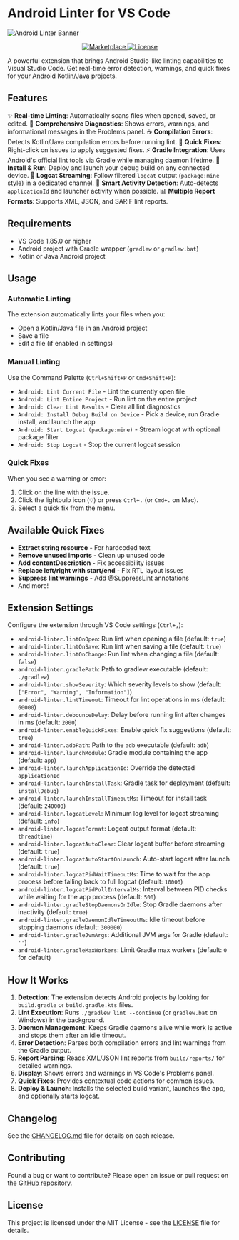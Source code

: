 # Android Linter for VS Code

![Android Linter Banner](https://placehold.co/1280x320/000000/FFFFFF/png?text=Android%20Linter)

<p align="center">
  <a href="https://marketplace.visualstudio.com/items?itemName=AlecoCluc.android-linter">
    <img src="https://img.shields.io/visual-studio-marketplace/v/AlecoCluc.android-linter.svg?style=flat-square&label=Marketplace" alt="Marketplace">
  </a>
  <a href="https://github.com/Alecocluc/android-vscode/blob/main/LICENSE">
    <img src="https://img.shields.io/github/license/Alecocluc/android-vscode.svg?style=flat-square" alt="License">
  </a>
</p>

A powerful extension that brings Android Studio-like linting capabilities to Visual Studio Code. Get real-time error detection, warnings, and quick fixes for your Android Kotlin/Java projects.

## Features

✨ **Real-time Linting**: Automatically scans files when opened, saved, or edited.
🎯 **Comprehensive Diagnostics**: Shows errors, warnings, and informational messages in the Problems panel.
☕ **Compilation Errors**: Detects Kotlin/Java compilation errors before running lint.
🔧 **Quick Fixes**: Right-click on issues to apply suggested fixes.
⚡ **Gradle Integration**: Uses Android's official lint tools via Gradle while managing daemon lifetime.
🚀 **Install & Run**: Deploy and launch your debug build on any connected device.
📡 **Logcat Streaming**: Follow filtered `logcat` output (`package:mine` style) in a dedicated channel.
🧠 **Smart Activity Detection**: Auto-detects `applicationId` and launcher activity when possible.
📊 **Multiple Report Formats**: Supports XML, JSON, and SARIF lint reports.

## Requirements

- VS Code 1.85.0 or higher
- Android project with Gradle wrapper (`gradlew` or `gradlew.bat`)
- Kotlin or Java Android project

## Usage

### Automatic Linting

The extension automatically lints your files when you:
- Open a Kotlin/Java file in an Android project
- Save a file
- Edit a file (if enabled in settings)

### Manual Linting

Use the Command Palette (`Ctrl+Shift+P` or `Cmd+Shift+P`):
- `Android: Lint Current File` - Lint the currently open file
- `Android: Lint Entire Project` - Run lint on the entire project
- `Android: Clear Lint Results` - Clear all lint diagnostics
- `Android: Install Debug Build on Device` - Pick a device, run Gradle install, and launch the app
- `Android: Start Logcat (package:mine)` - Stream logcat with optional package filter
- `Android: Stop Logcat` - Stop the current logcat session

### Quick Fixes

When you see a warning or error:
1. Click on the line with the issue.
2. Click the lightbulb icon (💡) or press `Ctrl+.` (or `Cmd+.` on Mac).
3. Select a quick fix from the menu.

## Available Quick Fixes

- **Extract string resource** - For hardcoded text
- **Remove unused imports** - Clean up unused code
- **Add contentDescription** - Fix accessibility issues
- **Replace left/right with start/end** - Fix RTL layout issues
- **Suppress lint warnings** - Add @SuppressLint annotations
- And more!

## Extension Settings

Configure the extension through VS Code settings (`Ctrl+,`):

- `android-linter.lintOnOpen`: Run lint when opening a file (default: `true`)
- `android-linter.lintOnSave`: Run lint when saving a file (default: `true`)
- `android-linter.lintOnChange`: Run lint when changing a file (default: `false`)
- `android-linter.gradlePath`: Path to gradlew executable (default: `./gradlew`)
- `android-linter.showSeverity`: Which severity levels to show (default: `["Error", "Warning", "Information"]`)
- `android-linter.lintTimeout`: Timeout for lint operations in ms (default: `60000`)
- `android-linter.debounceDelay`: Delay before running lint after changes in ms (default: `2000`)
- `android-linter.enableQuickFixes`: Enable quick fix suggestions (default: `true`)
- `android-linter.adbPath`: Path to the `adb` executable (default: `adb`)
- `android-linter.launchModule`: Gradle module containing the app (default: `app`)
- `android-linter.launchApplicationId`: Override the detected `applicationId`
- `android-linter.launchInstallTask`: Gradle task for deployment (default: `installDebug`)
- `android-linter.launchInstallTimeoutMs`: Timeout for install task (default: `240000`)
- `android-linter.logcatLevel`: Minimum log level for logcat streaming (default: `info`)
- `android-linter.logcatFormat`: Logcat output format (default: `threadtime`)
- `android-linter.logcatAutoClear`: Clear logcat buffer before streaming (default: `true`)
- `android-linter.logcatAutoStartOnLaunch`: Auto-start logcat after launch (default: `true`)
- `android-linter.logcatPidWaitTimeoutMs`: Time to wait for the app process before falling back to full logcat (default: `10000`)
- `android-linter.logcatPidPollIntervalMs`: Interval between PID checks while waiting for the app process (default: `500`)
- `android-linter.gradleStopDaemonsOnIdle`: Stop Gradle daemons after inactivity (default: `true`)
- `android-linter.gradleDaemonIdleTimeoutMs`: Idle timeout before stopping daemons (default: `300000`)
- `android-linter.gradleJvmArgs`: Additional JVM args for Gradle (default: `''`)
- `android-linter.gradleMaxWorkers`: Limit Gradle max workers (default: `0` for default)

## How It Works

1. **Detection**: The extension detects Android projects by looking for `build.gradle` or `build.gradle.kts` files.
2. **Lint Execution**: Runs `./gradlew lint --continue` (or `gradlew.bat` on Windows) in the background.
3. **Daemon Management**: Keeps Gradle daemons alive while work is active and stops them after an idle timeout.
4. **Error Detection**: Parses both compilation errors and lint warnings from the Gradle output.
5. **Report Parsing**: Reads XML/JSON lint reports from `build/reports/` for detailed warnings.
6. **Display**: Shows errors and warnings in VS Code's Problems panel.
7. **Quick Fixes**: Provides contextual code actions for common issues.
8. **Deploy & Launch**: Installs the selected build variant, launches the app, and optionally starts logcat.

## Changelog

See the [CHANGELOG.md](CHANGELOG.md) file for details on each release.

## Contributing

Found a bug or want to contribute? Please open an issue or pull request on the [GitHub repository](https://github.com/Alecocluc/android-vscode).

## License

This project is licensed under the MIT License - see the [LICENSE](LICENSE) file for details.